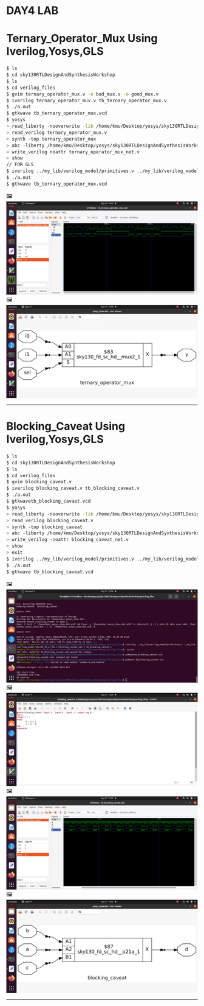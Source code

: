 # DAY4 LAB

# Ternary_Operator_Mux Using Iverilog,Yosys,GLS

```bash
$ ls
$ cd sky130RTLDesignAndSynthesisWorkshop
$ ls
$ cd verilog_files
$ gvim ternary_operator_mux.v -o bad_mux.v -o good_mux.v
$ iverilog ternary_operator_mux.v tb_ternary_operator_mux.v
$ ./a.out
$ gtkwave tb_ternary_operator_mux.vcd
$ yosys
> read_liberty -nooverwrite -lib /home/kmu/Desktop/yosys/sky130RTLDesignAndSynthesisWorkshop/verilog_files/open_pdks/sources/sky130_fd_sc_hd/timing/sky130_fd_sc_hd__tt_025C_1v80.lib
> read_verilog ternary_operator_mux.v
> synth -top ternary_operator_mux
> abc -liberty /home/kmu/Desktop/yosys/sky130RTLDesignAndSynthesisWorkshop/verilog_files/open_pdks/sources/sky130_fd_sc_hd/timing/sky130_fd_sc_hd__tt_025C_1v80.lib
> write_verilog noattr ternary_operator_mux_net.v
> show
// FOR GLS
$ iverilog ../my_lib/verilog_model/primitives.v ../my_lib/verilog_model/sky130_fd_sc_hd.v ternary_operator_mux_net.v
$ ./a.out
$ gtkwave tb_ternary_operator_mux.vcd
```

🖼️ ![gtkwavw_ternary_operator](https://github.com/khajamufaqqamuddin-pixel/KMU-From-RTL-to-Reality/blob/main/Week-1/Day-4/Lab/gtkwave_ternary_operator_mux.jpeg)
🖼️ ![ternary_operator_mux](https://github.com/khajamufaqqamuddin-pixel/KMU-From-RTL-to-Reality/blob/main/Week-1/Day-4/Lab/ternary_operator_mux.jpeg)

---

# Blocking_Caveat Using Iverilog,Yosys,GLS

```bash
$ ls
$ cd sky130RTLDesignAndSynthesisWorkshop
$ ls
$ cd verilog_files
$ gvim blocking_caveat.v
$ iverilog blocking_caveat.v tb_blocking_caveat.v
$ ./a.out
$ gtkwavetb_blocking_cavaet.vcd
$ yosys
> read_liberty -nooverwrite -lib /home/kmu/Desktop/yosys/sky130RTLDesignAndSynthesisWorkshop/verilog_files/open_pdks/sources/sky130_fd_sc_hd/timing/sky130_fd_sc_hd__tt_025C_1v80.lib
> read_verilog blocking_caveat.v
> synth -top blocking_caveat
> abc -liberty /home/kmu/Desktop/yosys/sky130RTLDesignAndSynthesisWorkshop/verilog_files/open_pdks/sources/sky130_fd_sc_hd/timing/sky130_fd_sc_hd__tt_025C_1v80.lib
> write_verilog -noattr blocking_caveat_net.v
> show
> exit
$ iverilog ../my_lib/verilog_model/primitives.v ../my_lib/verilog_model/sky130_fd_sc_hd.v blocking_caveat_net.v tb_blocking_caveat.v
$ ./a.out
$ gtkwave tb_blocking_caveat.vcd
```

🖼️ ![iverilog_blocking_caveat](https://github.com/khajamufaqqamuddin-pixel/KMU-From-RTL-to-Reality/blob/main/Week-1/Day-4/Lab/iverilog_blocking%20caveat.jpeg)
🖼️ ![gvim_blocking_caveat](https://github.com/khajamufaqqamuddin-pixel/KMU-From-RTL-to-Reality/blob/main/Week-1/Day-4/Lab/gvim_blocking_caveat.jpeg)
🖼️ ![gtkwave_blocking_caveat](https://github.com/khajamufaqqamuddin-pixel/KMU-From-RTL-to-Reality/blob/main/Week-1/Day-4/Lab/gtkwave_blocking_caveat.jpeg)
🖼️ ![blocking_caveat](https://github.com/khajamufaqqamuddin-pixel/KMU-From-RTL-to-Reality/blob/main/Week-1/Day-4/Lab/blocking_caveat.jpeg)


---



